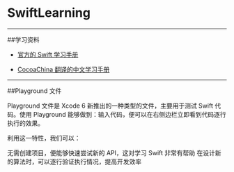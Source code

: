# SwiftLearning
---
##学习资料


- [官方的 Swift 学习手册](https://itunes.apple.com/us/book/swift-programming-language/id881256329?mt=11&uo=8&at=11ld4k&uo=8&at=11ld4k&uo=8&at=11ld4k)

- [CocoaChina 翻译的中文学习手册](https://github.com/CocoaChina-editors/Welcome-to-Swift)

---
##Playground 文件

Playground 文件是 Xcode 6 新推出的一种类型的文件，主要用于测试 Swift 代码。使用 Playground 能够做到：输入代码，便可以在右侧边栏立即看到代码逐行执行的效果。

利用这一特性，我们可以：

无需创建项目，便能够快速尝试新的 API，这对学习 Swift 非常有帮助
在设计新的算法时，可以逐行验证执行情况，提高开发效率
